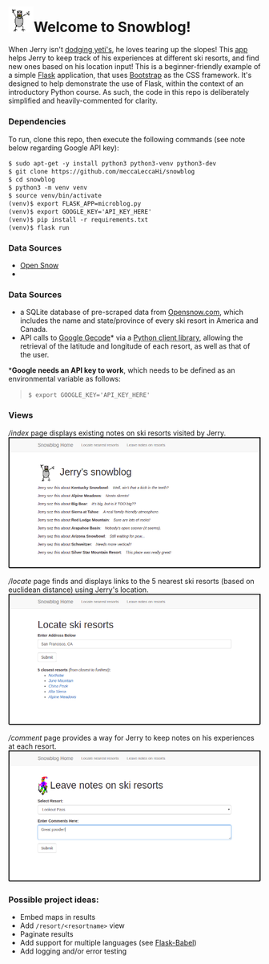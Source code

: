 # <img src="./app/static/images/yeti.gif" alt="Yeti from SkiFree on Windows 95" width="10%" height="auto">Welcome to Snowblog!

When Jerry isn't [dodging yeti's](https://ski.ihoc.net/), he loves tearing up the slopes! This [app](https://snowblogg.herokuapp.com/index) helps Jerry to keep track of his experiences at different ski resorts, and find new ones based on his location input! This is a beginner-friendly example of a simple [Flask](http://flask.pocoo.org/) application, that uses [Bootstrap](http://getbootstrap.com) as the CSS framework. It's designed to help demonstrate the use of Flask, within the context of an introductory Python course. As such, the code in this repo is deliberately simplified and heavily-commented for clarity.

### Dependencies
To run, clone this repo, then execute the following commands (see note below regarding Google API key):
```
$ sudo apt-get -y install python3 python3-venv python3-dev  
$ git clone https://github.com/meccaLeccaHi/snowblog  
$ cd snowblog  
$ python3 -m venv venv  
$ source venv/bin/activate  
(venv)$ export FLASK_APP=microblog.py  
(venv)$ export GOOGLE_KEY='API_KEY_HERE'  
(venv)$ pip install -r requirements.txt  
(venv)$ flask run
```

### Data Sources
- [Open Snow](www.opensnow.com)
- 


### Data Sources
- a SQLite database of pre-scraped data from [Opensnow.com](https://opensnow.com/), which includes the name and state/province of every ski resort in America and Canada.
- API calls to [Google Gecode](https://developers.google.com/maps/documentation/geocoding/start)* via a [Python client library](https://github.com/googlemaps/google-maps-services-python), allowing the retrieval of the latitude and longitude of each resort, as well as that of the user.

***Google needs an API key to work**, which needs to be defined as an environmental variable as follows:
>`$ export GOOGLE_KEY='API_KEY_HERE'`


### Views
_/index_ page displays existing notes on ski resorts visited by Jerry.
![Index View](./app/static/images/index_view.png)  

_/locate_ page finds and displays links to the 5 nearest ski resorts (based on euclidean distance) using Jerry's location.
![Locate View](./app/static/images/locate_view.png)  

_/comment_ page provides a way for Jerry to keep notes on his experiences at each resort.
![Comment View](./app/static/images/comment_view.png)


### Possible project ideas:
- Embed maps in results
- Add `/resort/<resortname>` view
- Paginate results
- Add support for multiple languages (see [Flask-Babel](https://pythonhosted.org/Flask-Babel/))
- Add logging and/or error testing
